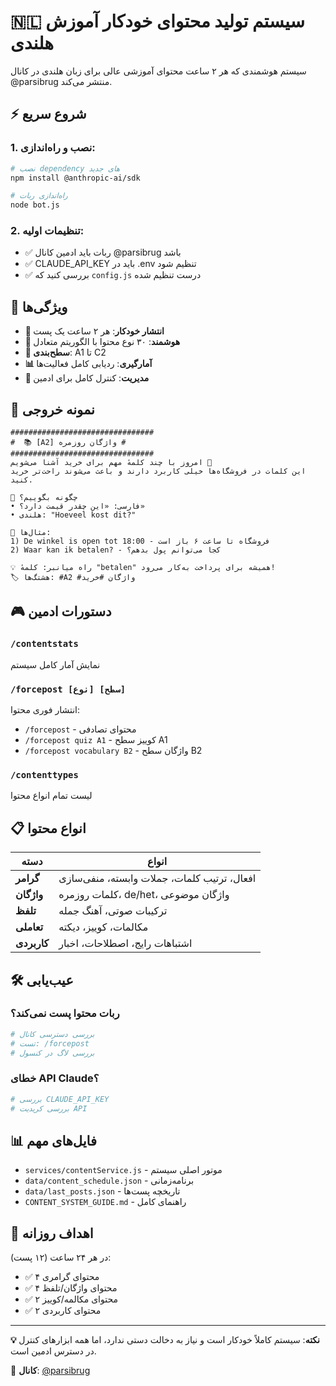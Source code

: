 # 🇳🇱 سیستم تولید محتوای خودکار آموزش هلندی

سیستم هوشمندی که هر ۲ ساعت محتوای آموزشی عالی برای زبان هلندی در کانال @parsibrug منتشر می‌کند.

## ⚡ شروع سریع

### 1. نصب و راه‌اندازی:
```bash
# نصب dependency های جدید
npm install @anthropic-ai/sdk

# راه‌اندازی ربات
node bot.js
```

### 2. تنظیمات اولیه:
- ✅ ربات باید ادمین کانال @parsibrug باشد
- ✅ CLAUDE_API_KEY باید در .env تنظیم شود
- ✅ بررسی کنید که `config.js` درست تنظیم شده

## 🚀 ویژگی‌ها

- **📅 انتشار خودکار**: هر ۲ ساعت یک پست
- **🧠 هوشمند**: ۳۰ نوع محتوا با الگوریتم متعادل
- **🎯 سطح‌بندی**: A1 تا C2
- **📊 آمارگیری**: ردیابی کامل فعالیت‌ها
- **🔧 مدیریت**: کنترل کامل برای ادمین

## 🎨 نمونه خروجی

```
################################
#  📚 [A2] واژگان روزمره #
################################
امروز با چند کلمهٔ مهم برای خرید آشنا می‌شویم 🛒
این کلمات در فروشگاه‌ها خیلی کاربرد دارند و باعث می‌شوند راحت‌تر خرید کنید.

💬 چگونه بگوییم؟
• فارسی: «این چقدر قیمت دارد؟»
• هلندی: "Hoeveel kost dit?"

📌 مثال‌ها:
1) De winkel is open tot 18:00 - فروشگاه تا ساعت ۶ باز است
2) Waar kan ik betalen? - کجا می‌توانم پول بدهم؟

💡 راه میانبر: کلمهٔ "betalen" همیشه برای پرداخت به‌کار می‌رود!
🏷️ هشتگ‌ها: #A2 #واژگان #خرید
```

## 🎮 دستورات ادمین

### `/contentstats`
نمایش آمار کامل سیستم

### `/forcepost [نوع] [سطح]`
انتشار فوری محتوا:
- `/forcepost` - محتوای تصادفی  
- `/forcepost quiz A1` - کوییز سطح A1
- `/forcepost vocabulary B2` - واژگان سطح B2

### `/contenttypes` 
لیست تمام انواع محتوا

## 📋 انواع محتوا

| دسته | انواع |
|-------|-------|
| **گرامر** | افعال، ترتیب کلمات، جملات وابسته، منفی‌سازی |
| **واژگان** | کلمات روزمره، de/het، واژگان موضوعی |
| **تلفظ** | ترکیبات صوتی، آهنگ جمله |
| **تعاملی** | مکالمات، کوییز، دیکته |
| **کاربردی** | اشتباهات رایج، اصطلاحات، اخبار |

## 🛠️ عیب‌یابی

### ربات محتوا پست نمی‌کند؟
```bash
# بررسی دسترسی کانال
# تست: /forcepost
# بررسی لاگ در کنسول
```

### خطای API Claude؟
```bash
# بررسی CLAUDE_API_KEY
# بررسی کریدیت API
```

## 📊 فایل‌های مهم

- `services/contentService.js` - موتور اصلی سیستم
- `data/content_schedule.json` - برنامه‌زمانی
- `data/last_posts.json` - تاریخچه پست‌ها
- `CONTENT_SYSTEM_GUIDE.md` - راهنمای کامل

## 🎯 اهداف روزانه

در هر ۲۴ ساعت (۱۲ پست):
- ✅ ۴ محتوای گرامری
- ✅ ۴ محتوای واژگان/تلفظ  
- ✅ ۲ محتوای مکالمه/کوییز
- ✅ ۲ محتوای کاربردی

---

**💡 نکته**: سیستم کاملاً خودکار است و نیاز به دخالت دستی ندارد، اما همه ابزارهای کنترل در دسترس ادمین است.

🔗 **کانال**: [@parsibrug](https://t.me/parsibrug)